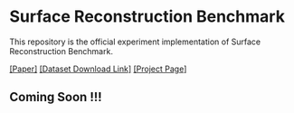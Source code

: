 # Surface Reconstruction Benchmark

This repository is the official experiment implementation of Surface Reconstruction Benchmark.

[[Paper]]() [[Dataset Download Link]]() [[Project Page]](https://gorilla-lab-scut.github.io/SurfaceReconstructionBench-page/#/)


## Coming Soon !!!